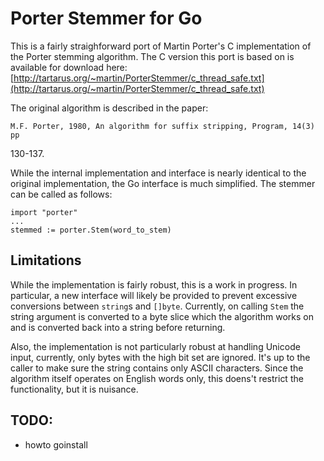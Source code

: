 Porter Stemmer for Go
=====================

This is a fairly straighforward port of Martin Porter's C implementation
of the Porter stemming algorithm. The C version this port is based on is
available for download here:
[http://tartarus.org/~martin/PorterStemmer/c_thread_safe.txt](http://tartarus.org/~martin/PorterStemmer/c_thread_safe.txt)

The original algorithm is described in the paper:

    M.F. Porter, 1980, An algorithm for suffix stripping, Program, 14(3) pp
130-137.


While the internal implementation and interface is nearly identical to
the original implementation, the Go interface is much simplified. The
stemmer can be called as follows:

    import "porter"
    ...
    stemmed := porter.Stem(word_to_stem)


Limitations
-----------

While the implementation is fairly robust, this is a work in progress.
In particular, a new interface will likely be provided to prevent
excessive conversions between `string`s and `[]byte`. Currently, on
calling `Stem` the string argument is converted to a byte slice which
the algorithm works on and is converted back into a string before
returning.

Also, the implementation is not particularly robust at handling Unicode
input, currently, only bytes with the high bit set are ignored. It's up
to the caller to make sure the string contains only ASCII characters.
Since the algorithm itself operates on English words only, this doens't
restrict the functionality, but it is nuisance.

TODO:
----- 
* howto goinstall
